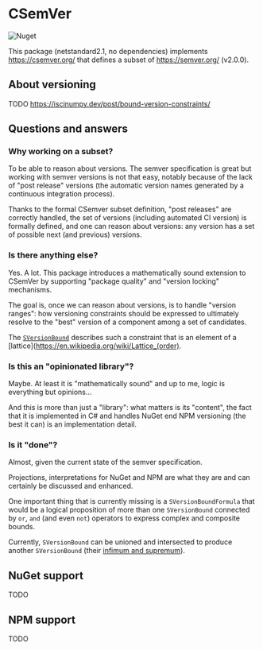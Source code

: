 # CSemVer
![Nuget](https://img.shields.io/nuget/v/CSemVer?logo=nuget)

This package (netstandard2.1, no dependencies) implements https://csemver.org/
that defines a subset of https://semver.org/ (v2.0.0).

## About versioning
TODO
https://iscinumpy.dev/post/bound-version-constraints/


## Questions and answers
### Why working on a subset?
To be able to reason about versions. The semver specification is great but working 
with semver versions is not that easy, notably because of the lack of "post release"
versions (the automatic version names generated by a continuous integration process).

Thanks to the formal CSemver subset definition, "post releases" are correctly handled,
the set of versions (including automated CI version) is formally defined, and
one can reason about versions: any version has a set of possible next (and previous)
versions.

### Is there anything else?
Yes. A lot. This package introduces a mathematically sound extension to CSemVer by
supporting "package quality" and "version locking" mechanisms.

The goal is, once we can reason about versions, is to handle "version ranges": how
versioning constraints should be expressed to ultimately resolve to the "best" version
of a component among a set of candidates.

The [`SVersionBound`](CSemVer/SVersionBound.cs) describes such a constraint that is
an element of a [lattice](https://en.wikipedia.org/wiki/Lattice_(order).

### Is this an "opinionated library"?
Maybe. At least it is "mathematically sound" and up to me, logic is everything
but opinions...

And this is more than just a "library": what matters is its "content", the fact that it
is implemented in C# and handles NuGet end NPM versioning (the best it can) is an
implementation detail.

### Is it "done"?
Almost, given the current state of the semver specification.

Projections, interpretations for NuGet and NPM are what they are and can certainly be
discussed and enhanced.

One important thing that is currently missing is a `SVersionBoundFormula` that would
be a logical proposition of more than one `SVersionBound` connected by `or`, `and`
(and even `not`) operators to express complex and composite bounds.

Currently, `SVersionBound` can be unioned and intersected to produce another
`SVersionBound` (their [infimum and supremum](https://en.wikipedia.org/wiki/Infimum_and_supremum)).

## NuGet support
TODO

## NPM support
TODO

